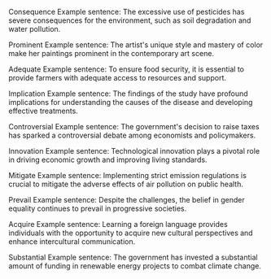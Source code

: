 Consequence
Example sentence: The excessive use of pesticides has severe consequences for the environment, such as soil degradation and water pollution.

Prominent
Example sentence: The artist's unique style and mastery of color make her paintings prominent in the contemporary art scene.

Adequate
Example sentence: To ensure food security, it is essential to provide farmers with adequate access to resources and support.

Implication
Example sentence: The findings of the study have profound implications for understanding the causes of the disease and developing effective treatments.

Controversial
Example sentence: The government's decision to raise taxes has sparked a controversial debate among economists and policymakers.

Innovation
Example sentence: Technological innovation plays a pivotal role in driving economic growth and improving living standards.

Mitigate
Example sentence: Implementing strict emission regulations is crucial to mitigate the adverse effects of air pollution on public health.

Prevail
Example sentence: Despite the challenges, the belief in gender equality continues to prevail in progressive societies.

Acquire
Example sentence: Learning a foreign language provides individuals with the opportunity to acquire new cultural perspectives and enhance intercultural communication.

Substantial
Example sentence: The government has invested a substantial amount of funding in renewable energy projects to combat climate change.
